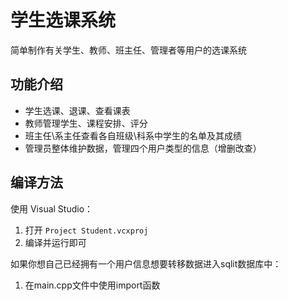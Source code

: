 # 学生选课系统
简单制作有关学生、教师、班主任、管理者等用户的选课系统

## 功能介绍

- 学生选课、退课、查看课表
- 教师管理学生、课程安排、评分
- 班主任\系主任查看各自班级\科系中学生的名单及其成绩
- 管理员整体维护数据，管理四个用户类型的信息（增删改查）

## 编译方法

使用 Visual Studio：
1. 打开 `Project Student.vcxproj`
2. 编译并运行即可

如果你想自己已经拥有一个用户信息想要转移数据进入sqlit数据库中：
1. 在main.cpp文件中使用import函数
